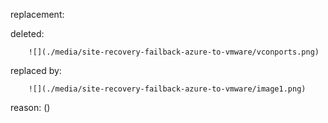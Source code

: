 replacement:

deleted:

		![](./media/site-recovery-failback-azure-to-vmware/vconports.png)

replaced by:

		![](./media/site-recovery-failback-azure-to-vmware/image1.png)

reason: ()

